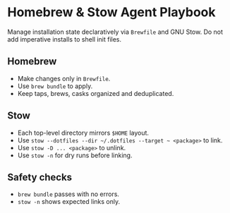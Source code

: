 # Homebrew & Stow Agent Playbook

Manage installation state declaratively via `Brewfile` and GNU Stow. Do not add imperative installs to shell init files.

## Homebrew

- Make changes only in `Brewfile`.
- Use `brew bundle` to apply.
- Keep taps, brews, casks organized and deduplicated.

## Stow

- Each top-level directory mirrors `$HOME` layout.
- Use `stow --dotfiles --dir ~/.dotfiles --target ~ <package>` to link.
- Use `stow -D ... <package>` to unlink.
- Use `stow -n` for dry runs before linking.

## Safety checks

- `brew bundle` passes with no errors.
- `stow -n` shows expected links only.



